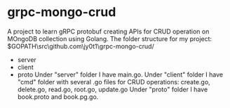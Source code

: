 # grpc-mongo-crud
A project to learn gRPC protobuf creating APIs for CRUD operation on MOngoDB collection using Golang.
The folder structure for my project:
$GOPATH\src\github.com\jy0t1\grpc-mongo-crud/
- server
- client
- proto
Under "server" folder I have main.go.
Under "client" folder I have "cmd" folder with several .go files for CRUD operations:
create.go, delete.go, read.go, root.go, update.go
Under "proto" folder I have book.proto and book.pg.go.





